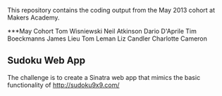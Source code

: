 
This repository contains the coding output from the May 2013 cohort at Makers Academy.

***May Cohort
Tom Wisniewski
Neil Atkinson
Dario D'Aprile
Tim Boeckmanns
James Lieu
Tom Leman
Liz Candler
Charlotte Cameron

Sudoku Web App
--------------
The challenge is to create a Sinatra web app that mimics the basic functionality of http://sudoku9x9.com/